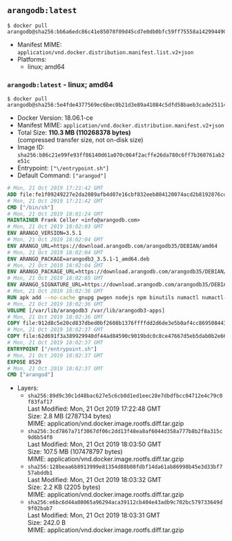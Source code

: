 ## `arangodb:latest`

```console
$ docker pull arangodb@sha256:bb6a6edc86c41e85078f09d45cd7e0db0bfc59ff75558a14299449072f349c89
```

-	Manifest MIME: `application/vnd.docker.distribution.manifest.list.v2+json`
-	Platforms:
	-	linux; amd64

### `arangodb:latest` - linux; amd64

```console
$ docker pull arangodb@sha256:5e4fde4377569ec6bec0b21d3e89a41084c5dfd58baeb3cade2511491cc2f69e
```

-	Docker Version: 18.06.1-ce
-	Manifest MIME: `application/vnd.docker.distribution.manifest.v2+json`
-	Total Size: **110.3 MB (110268378 bytes)**  
	(compressed transfer size, not on-disk size)
-	Image ID: `sha256:b86c21e99fe93ff86140d61a070c064f2acffe26da780c6ff7b360761ab2e51c`
-	Entrypoint: `["\/entrypoint.sh"]`
-	Default Command: `["arangod"]`

```dockerfile
# Mon, 21 Oct 2019 17:21:42 GMT
ADD file:fe1f09249227e2da2089afb4d07e16cbf832eeb804120074acd2b8192876cd28 in / 
# Mon, 21 Oct 2019 17:21:42 GMT
CMD ["/bin/sh"]
# Mon, 21 Oct 2019 18:01:24 GMT
MAINTAINER Frank Celler <info@arangodb.com>
# Mon, 21 Oct 2019 18:02:03 GMT
ENV ARANGO_VERSION=3.5.1
# Mon, 21 Oct 2019 18:02:04 GMT
ENV ARANGO_URL=https://download.arangodb.com/arangodb35/DEBIAN/amd64
# Mon, 21 Oct 2019 18:02:04 GMT
ENV ARANGO_PACKAGE=arangodb3_3.5.1-1_amd64.deb
# Mon, 21 Oct 2019 18:02:04 GMT
ENV ARANGO_PACKAGE_URL=https://download.arangodb.com/arangodb35/DEBIAN/amd64/arangodb3_3.5.1-1_amd64.deb
# Mon, 21 Oct 2019 18:02:05 GMT
ENV ARANGO_SIGNATURE_URL=https://download.arangodb.com/arangodb35/DEBIAN/amd64/arangodb3_3.5.1-1_amd64.deb.asc
# Mon, 21 Oct 2019 18:02:36 GMT
RUN apk add --no-cache gnupg pwgen nodejs npm binutils numactl numactl-tools &&     npm install -g foxx-cli &&     rm -rf /root/.npm &&     gpg --batch --keyserver hkps://hkps.pool.sks-keyservers.net --recv-keys CD8CB0F1E0AD5B52E93F41E7EA93F5E56E751E9B &&     mkdir /docker-entrypoint-initdb.d &&     cd /tmp                                &&     wget ${ARANGO_SIGNATURE_URL}           &&     wget ${ARANGO_PACKAGE_URL}             &&     gpg --verify ${ARANGO_PACKAGE}.asc     &&     ar x ${ARANGO_PACKAGE} data.tar.gz     &&     tar -C / -x -z -f data.tar.gz          &&     sed -ri         -e 's!127\.0\.0\.1!0.0.0.0!g'         -e 's!^(file\s*=\s*).*!\1 -!'         -e 's!^\s*uid\s*=.*!!'         /etc/arangodb3/arangod.conf        &&     echo chgrp 0 /var/lib/arangodb3 /var/lib/arangodb3-apps &&     echo chmod 775 /var/lib/arangodb3 /var/lib/arangodb3-apps &&     rm -f /usr/bin/foxx &&     rm -f ${ARANGO_PACKAGE}* data.tar.gz &&     apk del gnupg
# Mon, 21 Oct 2019 18:02:36 GMT
VOLUME [/var/lib/arangodb3 /var/lib/arangodb3-apps]
# Mon, 21 Oct 2019 18:02:36 GMT
COPY file:912d8c5e20cd837dbed0bf2608b1376ffffdd2d6de3e5b0af4cc869508443235 in /entrypoint.sh 
# Mon, 21 Oct 2019 18:02:37 GMT
COPY file:62d691f3a389929940df44ad84590c9019bdc0c8ce47667d5eb5dab0b2e66954 in /usr/bin/foxx 
# Mon, 21 Oct 2019 18:02:37 GMT
ENTRYPOINT ["/entrypoint.sh"]
# Mon, 21 Oct 2019 18:02:37 GMT
EXPOSE 8529
# Mon, 21 Oct 2019 18:02:37 GMT
CMD ["arangod"]
```

-	Layers:
	-	`sha256:89d9c30c1d48bac627e5c6cb0d1ed1eec28e7dbdfbcc04712e4c79c0f83faf17`  
		Last Modified: Mon, 21 Oct 2019 17:22:48 GMT  
		Size: 2.8 MB (2787134 bytes)  
		MIME: application/vnd.docker.image.rootfs.diff.tar.gzip
	-	`sha256:3cd7867a71f3067df06c2dd13f48ea8af6044d358a777b8b2f8a315c9d6b54f0`  
		Last Modified: Mon, 21 Oct 2019 18:03:50 GMT  
		Size: 107.5 MB (107478797 bytes)  
		MIME: application/vnd.docker.image.rootfs.diff.tar.gzip
	-	`sha256:128beaa6b8913999e81354d88b08fdbf14da61ab86998b45e3d33bf757abddb1`  
		Last Modified: Mon, 21 Oct 2019 18:03:32 GMT  
		Size: 2.2 KB (2205 bytes)  
		MIME: application/vnd.docker.image.rootfs.diff.tar.gzip
	-	`sha256:e6bc6d44a08065a96294aca39112cb404e43adb9c702bc579733649d9f02bab7`  
		Last Modified: Mon, 21 Oct 2019 18:03:31 GMT  
		Size: 242.0 B  
		MIME: application/vnd.docker.image.rootfs.diff.tar.gzip
